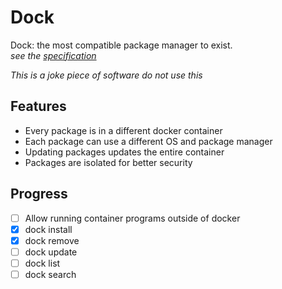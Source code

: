 # Dock

Dock: the most compatible package manager to exist.<br>
_see the [specification](spec.md)_

_This is a joke piece of software do not use this_
## Features

- Every package is in a different docker container
- Each package can use a different OS and package manager
- Updating packages updates the entire container
- Packages are isolated for better security

## Progress

- [ ] Allow running container programs outside of docker
- [x] dock install
- [x] dock remove
- [ ] dock update
- [ ] dock list
- [ ] dock search
